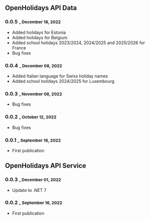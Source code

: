 ## OpenHolidays API Data

### 0.0.5 <small>_ December 18, 2022</small>

- Added holidays for Estonia
- Added holidays for Belgium
- Added school holidays 2023/2024, 2024/2025 and 2025/2026 for France
- Bug fixes

### 0.0.4 <small>_ December 08, 2022</small>

- Added Italian language for Swiss holiday names
- Added school holidays 2024/2025 for Luxembourg

### 0.0.3 <small>_ November 08, 2022</small>

- Bug fixes

### 0.0.2 <small>_ October 12, 2022</small>

- Bug fixes

### 0.0.1 <small>_ September 16, 2022</small>

- First publication

## OpenHolidays API Service

### 0.0.3 <small>_ December 01, 2022</small>

- Update to .NET 7

### 0.0.2 <small>_ September 16, 2022</small>

- First publication